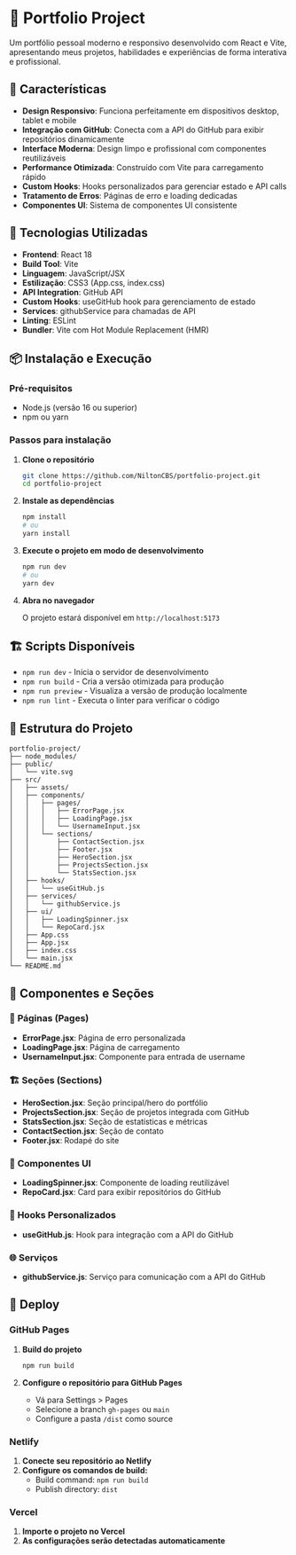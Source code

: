 # 💼 Portfolio Project

Um portfólio pessoal moderno e responsivo desenvolvido com React e Vite, apresentando meus projetos, habilidades e experiências de forma interativa e profissional.

## 🌟 Características

- **Design Responsivo**: Funciona perfeitamente em dispositivos desktop, tablet e mobile
- **Integração com GitHub**: Conecta com a API do GitHub para exibir repositórios dinamicamente
- **Interface Moderna**: Design limpo e profissional com componentes reutilizáveis
- **Performance Otimizada**: Construído com Vite para carregamento rápido
- **Custom Hooks**: Hooks personalizados para gerenciar estado e API calls
- **Tratamento de Erros**: Páginas de erro e loading dedicadas
- **Componentes UI**: Sistema de componentes UI consistente

## 🚀 Tecnologias Utilizadas

- **Frontend**: React 18
- **Build Tool**: Vite
- **Linguagem**: JavaScript/JSX
- **Estilização**: CSS3 (App.css, index.css)
- **API Integration**: GitHub API
- **Custom Hooks**: useGitHub hook para gerenciamento de estado
- **Services**: githubService para chamadas de API
- **Linting**: ESLint
- **Bundler**: Vite com Hot Module Replacement (HMR)

## 📦 Instalação e Execução

### Pré-requisitos

- Node.js (versão 16 ou superior)
- npm ou yarn

### Passos para instalação

1. **Clone o repositório**
   ```bash
   git clone https://github.com/NiltonCBS/portfolio-project.git
   cd portfolio-project
   ```

2. **Instale as dependências**
   ```bash
   npm install
   # ou
   yarn install
   ```

3. **Execute o projeto em modo de desenvolvimento**
   ```bash
   npm run dev
   # ou
   yarn dev
   ```

4. **Abra no navegador**
   
   O projeto estará disponível em `http://localhost:5173`

## 🏗️ Scripts Disponíveis

- `npm run dev` - Inicia o servidor de desenvolvimento
- `npm run build` - Cria a versão otimizada para produção
- `npm run preview` - Visualiza a versão de produção localmente
- `npm run lint` - Executa o linter para verificar o código

## 📁 Estrutura do Projeto

```
portfolio-project/
├── node_modules/
├── public/
│   └── vite.svg
├── src/
│   ├── assets/
│   ├── components/
│   │   ├── pages/
│   │   │   ├── ErrorPage.jsx
│   │   │   ├── LoadingPage.jsx
│   │   │   └── UsernameInput.jsx
│   │   └── sections/
│   │       ├── ContactSection.jsx
│   │       ├── Footer.jsx
│   │       ├── HeroSection.jsx
│   │       ├── ProjectsSection.jsx
│   │       └── StatsSection.jsx
│   ├── hooks/
│   │   └── useGitHub.js
│   ├── services/
│   │   └── githubService.js
│   ├── ui/
│   │   ├── LoadingSpinner.jsx
│   │   └── RepoCard.jsx
│   ├── App.css
│   ├── App.jsx
│   ├── index.css
│   └── main.jsx
└── README.md
```

## 🎨 Componentes e Seções

### 📄 **Páginas (Pages)**
- **ErrorPage.jsx**: Página de erro personalizada
- **LoadingPage.jsx**: Página de carregamento
- **UsernameInput.jsx**: Componente para entrada de username

### 🏗️ **Seções (Sections)**
- **HeroSection.jsx**: Seção principal/hero do portfólio
- **ProjectsSection.jsx**: Seção de projetos integrada com GitHub
- **StatsSection.jsx**: Seção de estatísticas e métricas
- **ContactSection.jsx**: Seção de contato
- **Footer.jsx**: Rodapé do site

### 🎨 **Componentes UI**
- **LoadingSpinner.jsx**: Componente de loading reutilizável
- **RepoCard.jsx**: Card para exibir repositórios do GitHub

### 🔧 **Hooks Personalizados**
- **useGitHub.js**: Hook para integração com a API do GitHub

### 🌐 **Serviços**
- **githubService.js**: Serviço para comunicação com a API do GitHub

## 🚀 Deploy

### GitHub Pages

1. **Build do projeto**
   ```bash
   npm run build
   ```

2. **Configure o repositório para GitHub Pages**
   - Vá para Settings > Pages
   - Selecione a branch `gh-pages` ou `main`
   - Configure a pasta `/dist` como source

### Netlify

1. **Conecte seu repositório ao Netlify**
2. **Configure os comandos de build:**
   - Build command: `npm run build`
   - Publish directory: `dist`

### Vercel

1. **Importe o projeto no Vercel**
2. **As configurações serão detectadas automaticamente**

